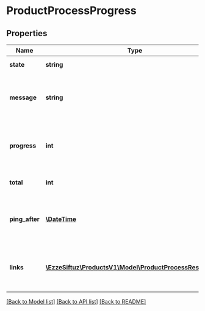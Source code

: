 # ProductProcessProgress

## Properties
Name | Type | Description | Notes
------------ | ------------- | ------------- | -------------
**state** | **string** | the current state of the process | [optional] 
**message** | **string** | a human-readable message describing the current state of the process | [optional] 
**progress** | **int** | the fraction of work that is already completed, as compared to the total work | [optional] 
**total** | **int** | the total work to complete for this process | [optional] 
**ping_after** | [**\DateTime**](\DateTime.md) | recommendation when to poll this resource again to receive a meaningful update | [optional] 
**links** | [**\EzzeSiftuz\ProductsV1\Model\ProductProcessResultLink[]**](ProductProcessResultLink.md) | a list of links that can be used to access detailed information about the process result | [optional] 

[[Back to Model list]](../../README.md#documentation-for-models) [[Back to API list]](../../README.md#documentation-for-api-endpoints) [[Back to README]](../../README.md)

